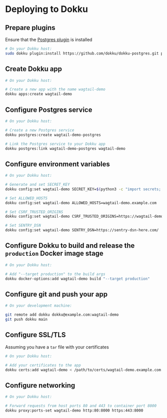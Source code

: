 # Deploying to Dokku

## Prepare plugins

Ensure that the [Postgres plugin](https://github.com/dokku/dokku-postgres) is installed

```bash
# On your Dokku host:
sudo dokku plugin:install https://github.com/dokku/dokku-postgres.git postgres
```

## Create Dokku app

```bash
# On your Dokku host:

# Create a new app with the name wagtail-demo
dokku apps:create wagtail-demo
```

## Configure Postgres service

```bash
# On your Dokku host:

# Create a new Postgres service
dokku postgres:create wagtail-demo-postgres

# Link the Postgres service to your Dokku app
dokku postgres:link wagtail-demo-postgres wagtail-demo
```

## Configure environment variables

```bash
# On your Dokku host:

# Generate and set SECRET_KEY
dokku config:set wagtail-demo SECRET_KEY=$(python3 -c "import secrets; print(''.join(secrets.choice([chr(i) for i in range(0x21, 0x7F)]) for i in range(60)));")

# Set ALLOWED_HOSTS
dokku config:set wagtail-demo ALLOWED_HOSTS=wagtail-demo.example.com

# Set CSRF_TRUSTED_ORIGINS
dokku config:set wagtail-demo CSRF_TRUSTED_ORIGINS=https://wagtail-demo.example.com

# Set SENTRY_DSN
dokku config:set wagtail-demo SENTRY_DSN=https://sentry-dsn-here.com/
```

## Configure Dokku to build and release the `production` Docker image stage

```bash
# On your Dokku host:

# Add "--target production" to the build args
dokku docker-options:add wagtail-demo build "--target production"
```

## Configure git and push your app

```bash
# On your development machine:

git remote add dokku dokku@example.com:wagtail-demo
git push dokku main
```

## Configure SSL/TLS

Assuming you have a `tar` file with your certificates

```bash
# On your Dokku host:

# Add your certificates to the app
dokku certs:add wagtail-demo < /path/to/certs/wagtail-demo.example.com.tar
```

## Configure networking

```bash
# On your Dokku host:

# Forward requests from host ports 80 and 443 to container port 8000
dokku proxy:ports-set wagtail-demo http:80:8000 https:443:8000
```
